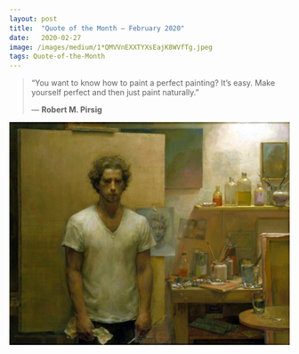 ```yaml
---
layout:	post
title:	"Quote of the Month — February 2020"
date:	2020-02-27
image: /images/medium/1*QMVVnEXXTYXsEajK8WVfTg.jpeg
tags: Quote-of-the-Month
---
```


  
> “You want to know how to paint a perfect painting? It’s easy. Make yourself perfect and then just paint naturally.”
>
> ― **Robert M. Pirsig**

![](/images/medium/1*QMVVnEXXTYXsEajK8WVfTg.jpeg)  